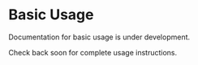# Basic Usage

Documentation for basic usage is under development.

Check back soon for complete usage instructions.

